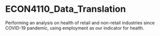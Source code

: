 # ECON4110_Data_Translation
Performing an analysis on health of retail and non-retail industries since COVID-19 pandemic, using employment as our indicator for health.
